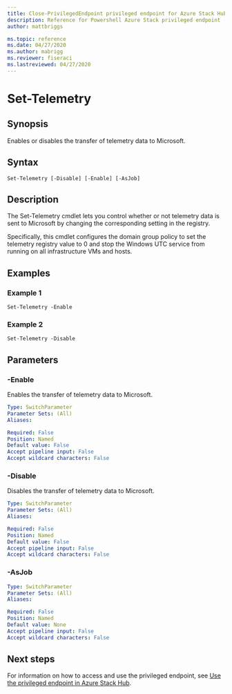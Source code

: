 ```yaml
---
title: Close-PrivilegedEndpoint privileged endpoint for Azure Stack Hub
description: Reference for Powershell Azure Stack privileged endpoint - Close-PrivilegedEndpoint
author: mattbriggs

ms.topic: reference
ms.date: 04/27/2020
ms.author: mabrigg
ms.reviewer: fiseraci
ms.lastreviewed: 04/27/2020
---
```


# Set-Telemetry

## Synopsis
Enables or disables the transfer of telemetry data to Microsoft.

## Syntax

```
Set-Telemetry [-Disable] [-Enable] [-AsJob]
```

## Description
The Set-Telemetry cmdlet lets you control whether or not
telemetry data is sent to Microsoft by changing the corresponding setting in the registry.

Specifically, this cmdlet configures the domain group policy to set the telemetry
registry value to 0 and stop the Windows UTC service from running on all infrastructure VMs and hosts.

## Examples

### Example 1
```
Set-Telemetry -Enable
```

### Example 2
```
Set-Telemetry -Disable
```

## Parameters

### -Enable
Enables the transfer of telemetry data to Microsoft.

```yaml
Type: SwitchParameter
Parameter Sets: (All)
Aliases:

Required: False
Position: Named
Default value: False
Accept pipeline input: False
Accept wildcard characters: False
```

### -Disable
Disables the transfer of telemetry data to Microsoft.

```yaml
Type: SwitchParameter
Parameter Sets: (All)
Aliases:

Required: False
Position: Named
Default value: False
Accept pipeline input: False
Accept wildcard characters: False
```

### -AsJob


```yaml
Type: SwitchParameter
Parameter Sets: (All)
Aliases:

Required: False
Position: Named
Default value: None
Accept pipeline input: False
Accept wildcard characters: False
```

## Next steps

For information on how to access and use the privileged endpoint, see [Use the privileged endpoint in Azure Stack Hub](https://docs.microsoft.com/azure-stack/operator/azure-stack-monitor-update).